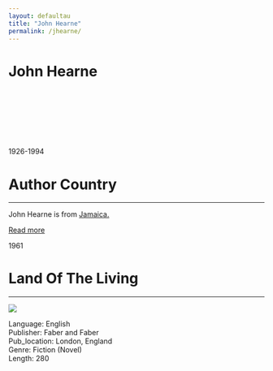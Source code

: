 ```yaml
---
layout: defaultau
title: "John Hearne"
permalink: /jhearne/
---
```

<!-- partial:index.partial.html -->
<div class="content">
     <h1>John Hearne</h1>
    <div class="quote">
        <div><img src="" class="logo"></div>
    </div>
    <div class="timeline">
        <div style="padding-bottom:100px;"></div>
        <div class="block">
             <div class="date right"><p class="right"> 1926-1994</p></div>
            <div class="dot"></div>
            <div class="left first">
            <div class="author_country">
                <h1>Author Country</h1><hr>
          <div class="aclocation">  <p>John Hearne is from <a href="{{ site.baseurl }}/4">Jamaica.</a></p></div>
              <div class="acreadmore">  <a href="https://en.wikipedia.org/wiki/John_Edgar_Colwell_Hearne" target="_blank">Read more</a></div>
            </div>
            </div>
        <div class="block">
            <div class="date left"><p class="left">1961</p></div>
            <div class="dot"></div>
            <div class="right">
                <h1>Land Of The Living</h1><hr>
                <p><img src="https://m.media-amazon.com/images/I/41SrKhqM8jL._SY456_BO1,204,203,200_.jpg"></p>
                <p>
                Language: English<br/>
                Publisher: Faber and Faber<br/>
                Pub_location: London, England<br/>
                Genre: Fiction (Novel)<br/>
                Length: 280 <br/>                   </p>
            </div>
        </div>
